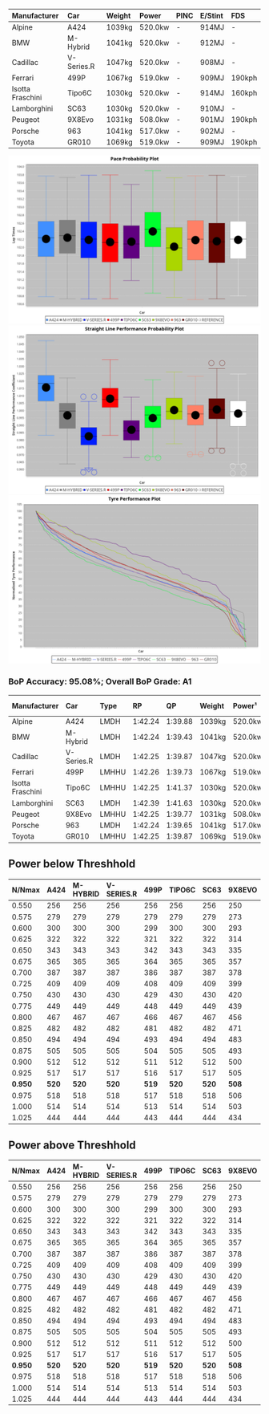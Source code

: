 | Manufacturer     | Car        | Weight | Power   | PINC    | E/Stint | FDS     |
|:-|:-|:-|:-|:-|:-|:-|
| Alpine           | A424       | 1039kg | 520.0kw |    -    | 914MJ   |    -    |
| BMW              | M-Hybrid   | 1041kg | 520.0kw |    -    | 912MJ   |    -    |
| Cadillac         | V-Series.R | 1047kg | 520.0kw |    -    | 908MJ   |    -    |
| Ferrari          | 499P       | 1067kg | 519.0kw |    -    | 909MJ   | 190kph  |
| Isotta Fraschini | Tipo6C     | 1030kg | 520.0kw |    -    | 914MJ   | 160kph  |
| Lamborghini      | SC63       | 1030kg | 520.0kw |    -    | 910MJ   |    -    |
| Peugeot          | 9X8Evo     | 1031kg | 508.0kw |    -    | 901MJ   | 190kph  |
| Porsche          | 963        | 1041kg | 517.0kw |    -    | 902MJ   |    -    |
| Toyota           | GR010      | 1069kg | 519.0kw |    -    | 909MJ   | 190kph  |

![PACECHART](./IMG/AUTO.png)
![STRAIGHTLINEPERFORMANCECHART](./IMG/AUTO_sp.png)
![TYREPERFORMANCECHART](./IMG/AUTO_tw.png)

### BoP Accuracy: 95.08%; Overall BoP Grade: A1
| Manufacturer     | Car        | Type  | RP      | QP      | Weight | Power¹  | Threshhold | PINC    | Power²   | E/Stint | AVG Vmax  | FDS     | RDLC | L/Stint | BOP-Grade | Model Accuracy | Model Points | Match%  | SimDiff |
|:-|:-|:-|:-|:-|:-|:-|:-|:-|:-|:-|:-|:-|:-|:-|:-|:-|:-|:-|:-|
| Alpine           | A424       | LMDH  | 1:42.24 | 1:39.88 | 1039kg | 520.0kw | 0.0kph     |    -    | 520.00kw |  914MJ  | 301.74kph |    -    | 1.01 | 33      | ~A1       | 86.43%         | 618          | 98.44%  | ±0.14s  |
| BMW              | M-Hybrid   | LMDH  | 1:42.24 | 1:39.43 | 1041kg | 520.0kw | 0.0kph     |    -    | 520.00kw |  912MJ  | 298.76kph |    -    | 1.01 | 33      | +A2       | 93.77%         | 1672         | 92.69%  | ±0.08s  |
| Cadillac         | V-Series.R | LMDH  | 1:42.25 | 1:39.87 | 1047kg | 520.0kw | 0.0kph     |    -    | 520.00kw |  908MJ  | 295.21kph |    -    | 1.01 | 33      | ~A1       | 83.12%         | 1921         | 100.00% | ±0.22s  |
| Ferrari          | 499P       | LMHHU | 1:42.26 | 1:39.73 | 1067kg | 519.0kw | 0.0kph     |    -    | 519.00kw |  909MJ  | 298.82kph | 190kph  | 1.02 | 33      | ~A1       | 69.49%         | 1950         | 100.00% | ±0.01s  |
| Isotta Fraschini | Tipo6C     | LMHHU | 1:42.25 | 1:41.37 | 1030kg | 520.0kw | 0.0kph     |    -    | 520.00kw |  914MJ  | 297.91kph | 160kph  | 1.08 | 33      | +C1       | 73.56%         | 64           | 75.40%  | ±0.16s  |
| Lamborghini      | SC63       | LMDH  | 1:42.39 | 1:41.63 | 1030kg | 520.0kw | 0.0kph     |    -    | 520.00kw |  910MJ  | 298.93kph |    -    | 1.06 | 33      | +B1       | 95.82%         | 459          | 89.20%  | ±0.13s  |
| Peugeot          | 9X8Evo     | LMHHU | 1:42.25 | 1:39.77 | 1031kg | 508.0kw | 0.0kph     |    -    | 508.00kw |  901MJ  | 298.60kph | 190kph  | 1.02 | 33      | ~A1       | 66.97%         | 221          | 100.00% | #       |
| Porsche          | 963        | LMDH  | 1:42.24 | 1:39.65 | 1041kg | 517.0kw | 0.0kph     |    -    | 517.00kw |  902MJ  | 298.11kph |    -    | 1.01 | 33      | ~A1       | 81.02%         | 5243         | 100.00% | ±0.18s  |
| Toyota           | GR010      | LMHHU | 1:42.25 | 1:39.87 | 1069kg | 519.0kw | 0.0kph     |    -    | 519.00kw |  909MJ  | 297.38kph | 190kph  | 1.02 | 33      | ~A1       | 73.70%         | 2701         | 100.00% | ±0.23s  |

## Power below Threshhold
| N/Nmax    | A424    | M-HYBRID | V-SERIES.R | 499P    | TIPO6C  | SC63    | 9X8EVO  | 963     | GR010   |
|:-|:-|:-|:-|:-|:-|:-|:-|:-|:-|
|  0.550    |  256    |  256     |  256       |  256    |  256    |  256    |  250    |  255    |  256    |
|  0.575    |  279    |  279     |  279       |  279    |  279    |  279    |  273    |  278    |  279    |
|  0.600    |  300    |  300     |  300       |  299    |  300    |  300    |  293    |  298    |  299    |
|  0.625    |  322    |  322     |  322       |  321    |  322    |  322    |  314    |  320    |  321    |
|  0.650    |  343    |  343     |  343       |  342    |  343    |  343    |  335    |  341    |  342    |
|  0.675    |  365    |  365     |  365       |  364    |  365    |  365    |  357    |  363    |  364    |
|  0.700    |  387    |  387     |  387       |  386    |  387    |  387    |  378    |  385    |  386    |
|  0.725    |  409    |  409     |  409       |  408    |  409    |  409    |  399    |  407    |  408    |
|  0.750    |  430    |  430     |  430       |  429    |  430    |  430    |  420    |  427    |  429    |
|  0.775    |  449    |  449     |  449       |  448    |  449    |  449    |  439    |  446    |  448    |
|  0.800    |  467    |  467     |  467       |  466    |  467    |  467    |  456    |  464    |  466    |
|  0.825    |  482    |  482     |  482       |  481    |  482    |  482    |  471    |  479    |  481    |
|  0.850    |  494    |  494     |  494       |  493    |  494    |  494    |  483    |  491    |  493    |
|  0.875    |  505    |  505     |  505       |  504    |  505    |  505    |  493    |  502    |  504    |
|  0.900    |  512    |  512     |  512       |  511    |  512    |  512    |  500    |  509    |  511    |
|  0.925    |  517    |  517     |  517       |  516    |  517    |  517    |  505    |  514    |  516    |
| **0.950** | **520** | **520**  | **520**    | **519** | **520** | **520** | **508** | **517** | **519** |
|  0.975    |  518    |  518     |  518       |  517    |  518    |  518    |  506    |  515    |  517    |
|  1.000    |  514    |  514     |  514       |  513    |  514    |  514    |  503    |  511    |  513    |
|  1.025    |  444    |  444     |  444       |  443    |  444    |  444    |  434    |  441    |  443    |

## Power above Threshhold
| N/Nmax    | A424    | M-HYBRID | V-SERIES.R | 499P    | TIPO6C  | SC63    | 9X8EVO  | 963     | GR010   |
|:-|:-|:-|:-|:-|:-|:-|:-|:-|:-|
|  0.550    |  256    |  256     |  256       |  256    |  256    |  256    |  250    |  255    |  256    |
|  0.575    |  279    |  279     |  279       |  279    |  279    |  279    |  273    |  278    |  279    |
|  0.600    |  300    |  300     |  300       |  299    |  300    |  300    |  293    |  298    |  299    |
|  0.625    |  322    |  322     |  322       |  321    |  322    |  322    |  314    |  320    |  321    |
|  0.650    |  343    |  343     |  343       |  342    |  343    |  343    |  335    |  341    |  342    |
|  0.675    |  365    |  365     |  365       |  364    |  365    |  365    |  357    |  363    |  364    |
|  0.700    |  387    |  387     |  387       |  386    |  387    |  387    |  378    |  385    |  386    |
|  0.725    |  409    |  409     |  409       |  408    |  409    |  409    |  399    |  407    |  408    |
|  0.750    |  430    |  430     |  430       |  429    |  430    |  430    |  420    |  427    |  429    |
|  0.775    |  449    |  449     |  449       |  448    |  449    |  449    |  439    |  446    |  448    |
|  0.800    |  467    |  467     |  467       |  466    |  467    |  467    |  456    |  464    |  466    |
|  0.825    |  482    |  482     |  482       |  481    |  482    |  482    |  471    |  479    |  481    |
|  0.850    |  494    |  494     |  494       |  493    |  494    |  494    |  483    |  491    |  493    |
|  0.875    |  505    |  505     |  505       |  504    |  505    |  505    |  493    |  502    |  504    |
|  0.900    |  512    |  512     |  512       |  511    |  512    |  512    |  500    |  509    |  511    |
|  0.925    |  517    |  517     |  517       |  516    |  517    |  517    |  505    |  514    |  516    |
| **0.950** | **520** | **520**  | **520**    | **519** | **520** | **520** | **508** | **517** | **519** |
|  0.975    |  518    |  518     |  518       |  517    |  518    |  518    |  506    |  515    |  517    |
|  1.000    |  514    |  514     |  514       |  513    |  514    |  514    |  503    |  511    |  513    |
|  1.025    |  444    |  444     |  444       |  443    |  444    |  444    |  434    |  441    |  443    |
